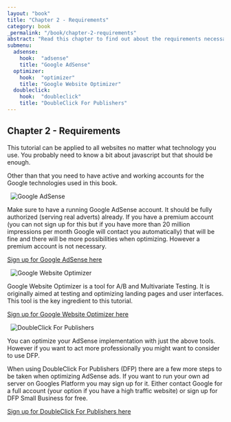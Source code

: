 ```yaml
---
layout: "book"
title: "Chapter 2 - Requirements"
category: book
_permalink: "/book/chapter-2-requirements"
abstract: "Read this chapter to find out about the requirements necessary to make this book work out for you."
submenu:
  adsense:
    hook:  "adsense"
    title: "Google AdSense"
  optimizer:
    hook:  "optimizer"
    title: "Google Website Optimizer"
  doubleclick:
    hook:  "doubleclick"
    title: "DoubleClick For Publishers"
---
```

## Chapter 2 - Requirements

This tutorial can be applied to all websites no matter what technology you use. You probably need to know a bit about javascript but that should be enough.

Other than that you need to have active and working accounts for the Google technologies used in this book.

<a name="adsense">&nbsp;</a>
![Google AdSense](/dfpadsenseoptimiser/img/google-adsense-logo.gif "Google AdSense logo")

Make sure to have a running Google AdSense account. It should be fully authorized (serving real adverts) already. If you have a premium account (you can not
sign up for this but if you have more than 20 million impressions per month Google will contact you automatically) that will be fine and there will be more
possibilities when optimizing. However a premium account is not necessary.

[Sign up for Google AdSense here](http://www.google.com/adsense "Google AdSense homepage")

<a name="optimizer">&nbsp;</a>
![Google Website Optimizer](/dfpadsenseoptimiser/img/google-website-optimizer-logo.gif "Google Website Optimizer logo")

Google Website Optimizer is a tool for A/B and Multivariate Testing. It is originally aimed at testing and optimizing landing pages and user interfaces.
This tool is the key ingredient to this tutorial.

[Sign up for Google Website Optimizer here](http://www.google.com/websiteoptimizer "Google Website Optimizer homepage")

<a name="doubleclick">&nbsp;</a>
![DoubleClick For Publishers](/dfpadsenseoptimiser/img/doubleclick-for-publishers-logo.png "DoubleClick For Publishers logo")

You can optimize your AdSense implementation with just the above tools. However if you want to act more professionally you might want to consider to use DFP.

When using DoubleClick For Publishers (DFP) there are a few more steps to be taken when optimizing AdSense ads. If you want to run your own ad server on Googles
Platform you may sign up for it. Either contact Google for a full account (your option if you have a high traffic website) or sign up for DFP Small Business for free.

[Sign up for DoubleClick For Publishers here](http://www.google.com/dfp "DoubleClick For Publishers homepage")
